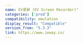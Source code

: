 ```yaml
---
name: EV录屏 (EV Screen Recorder)"
categories: ['prod']
compatibility: emulation
display_result: "Compatible"
version_from: "5.3.3"
link: https://www.ieway.cn/
---
```

